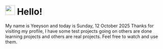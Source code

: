  <h1>
    <img src="https://emojis.slackmojis.com/emojis/images/1643510097/45343/hi.gif?1643510097" width="30"/> 
    Hello!
 </h1>
 <p>
    My name is Yeeyson and today is Sunday, 12 October 2025
    Thanks for visiting my profile, I have some test projects going on others are done learning projects and others are real projects.
    Feel free to watch and use them.
 </p>
